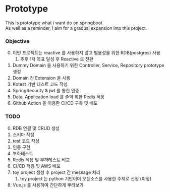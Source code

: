 # Prototype
This is prototype what i want do on springboot   
As well as a reminder, I aim for a gradual expansion into this project.

### Objective
0. 이번 프로젝트는 reactive 를 사용하지 않고 범용성을 위한 RDB(postgres) 사용
   1. 추후 1차 목표 달성 후 Reactive 로 전환
1. Dummy Domain 을 사용하기 위한 Controller, Service, Repository prototype 생성
2. Domain 간 Extension 을 사용
3. Kotest 기반 테스트 코드 작성
4. SpringSecurity & jwt 를 통한 인증
5. Data, Application load 를 줄익 위한 Redis 적용
6. Github Action 을 이용한 CI/CD 구축 및 배포

### TODO
0. RDB 연결 및 CRUD 생성
1. 스키마 작성
2. test 코드 작성
3. 인증 구현
4. 부하테스트
5. Redis 적용 및 부하테스트 비교
6. CI/CD 적용 및 AWS 배포
7. toy project 생성 후 project 간 message 처리
   1. toy project 는 python 기반이며 오픈소스를 사용한 주제로 선정 (미정)
8. Vue.js 를 사용하여 간단하게 뿌려보기